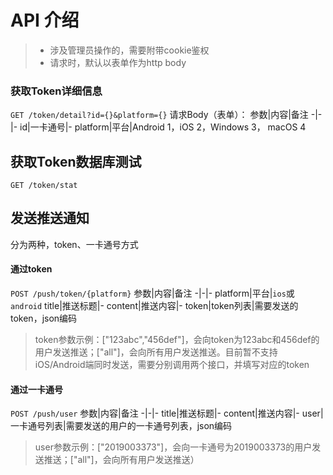# API 介绍

> - 涉及管理员操作的，需要附带cookie鉴权
> - 请求时，默认以表单作为http body

### 获取Token详细信息
`GET /token/detail?id={}&platform={}`
请求Body（表单）：
参数|内容|备注
-|-|-
id|一卡通号|-
platform|平台|Android 1，iOS 2，Windows 3， macOS 4


## 获取Token数据库测试
`GET /token/stat`


## 发送推送通知
分为两种，token、一卡通号方式
#### 通过token
`POST /push/token/{platform}`
参数|内容|备注
-|-|-
platform|平台|`ios`或`android`
title|推送标题|-
content|推送内容|-
token|token列表|需要发送的token，json编码
> token参数示例：["123abc","456def"]，会向token为123abc和456def的用户发送推送；["all"]，会向所有用户发送推送。目前暂不支持iOS/Android端同时发送，需要分别调用两个接口，并填写对应的token


#### 通过一卡通号
`POST /push/user`
参数|内容|备注
-|-|-
title|推送标题|-
content|推送内容|-
user|一卡通号列表|需要发送的用户的一卡通号列表，json编码
> user参数示例：["2019003373"]，会向一卡通号为2019003373的用户发送推送；["all"]，会向所有用户发送推送）

